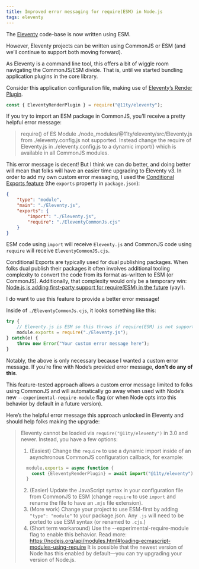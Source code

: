 ```yaml
---
title: Improved error messaging for require(ESM) in Node.js
tags: eleventy
---
```

The [Eleventy](https://www.11ty.dev/) code-base is now written using ESM.

However, Eleventy projects can be written using CommonJS or ESM (and we’ll continue to support both moving forward).

As Eleventy is a command line tool, this offers a bit of wiggle room navigating the CommonJS/ESM divide. That is, until we started bundling application plugins in the core library.

Consider this application configuration file, making use of [Eleventy’s Render Plugin](https://www.11ty.dev/docs/plugins/render/).

```js
const { EleventyRenderPlugin } = require("@11ty/eleventy");
```

If you try to import an ESM package in CommonJS, you’ll receive a pretty helpful error message:

> require() of ES Module ./node_modules/@11ty/eleventy/src/Eleventy.js from ./eleventy.config.js not supported. Instead change the require of Eleventy.js in ./eleventy.config.js to a dynamic import() which is available in all CommonJS modules.

This error message is decent! But I think we can do better, and doing better will mean that folks will have an easier time upgrading to Eleventy v3. In order to add my own custom error messaging, I used the [Conditional Exports feature](https://nodejs.org/api/packages.html#conditional-exports) (the `exports` property in `package.json`):

```json
{
	"type": "module",
	"main": "./Eleventy.js",
	"exports": {
		"import": "./Eleventy.js",
		"require": "./EleventyCommonJs.cjs"
	}
}
```

ESM code using `import` will receive `Eleventy.js` and CommonJS code using `require` will receive `EleventyCommonJS.cjs`.

Conditional Exports are typically used for dual publishing packages. When folks dual publish their packages it often involves additional tooling complexity to convert the code from its format as-written to ESM (or CommonJS). Additionally, that complexity would only be a temporary win: [Node.js is adding first-party support for require(ESM) in the future](https://joyeecheung.github.io/blog/2024/03/18/require-esm-in-node-js/) (yay!).

I do want to use this feature to provide a better error message!

Inside of `./EleventyCommonJs.cjs`, it looks something like this:

```js
try {
	// Eleventy.js is ESM so this throws if require(ESM) is not supported.
	module.exports = require("./Eleventy.js");
} catch(e) {
	throw new Error("Your custom error message here");
}
```

<p class="livedemo livedemo-mixed" data-demo-label="Maybe don’t do any of this">Notably, the above is only necessary because I wanted a custom error message. If you’re fine with Node’s provided error message, <strong>don’t do any of this</strong>.</p>

This feature-tested approach allows a custom error message limited to folks using CommonJS and will automatically go away when used with Node’s new `--experimental-require-module` flag (or when Node opts into this behavior by default in a future version).

Here’s the helpful error message this approach unlocked in Eleventy and should help folks making the upgrade:

> Eleventy cannot be loaded via `require("@11ty/eleventy")` in 3.0 and newer. Instead, you have a few options:
>
> 1. (Easiest) Change the `require` to use a dynamic import inside of an asynchronous CommonJS configuration callback, for example:
>```js
>   module.exports = async function {
>     const {EleventyRenderPlugin} = await import("@11ty/eleventy");
>   }
>```
>
> 2. (Easier) Update the JavaScript syntax in your configuration file from CommonJS to ESM (change `require` to use `import` and rename the file to have an `.mjs` file extension).
> 3. (More work) Change your project to use ESM-first by adding `"type": "module"` to your package.json. Any `.js` will need to be ported to use ESM syntax (or renamed to `.cjs`.)
> 4. (Short term workaround) Use the --experimental-require-module flag to enable this behavior. Read more: https://nodejs.org/api/modules.html#loading-ecmascript-modules-using-require It is possible that the newest version of Node has this enabled by default—you can try upgrading your version of Node.js.
